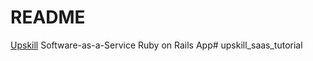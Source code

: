 # README

[Upskill](http://upskillcourses.com) Software-as-a-Service Ruby on Rails App# upskill_saas_tutorial
